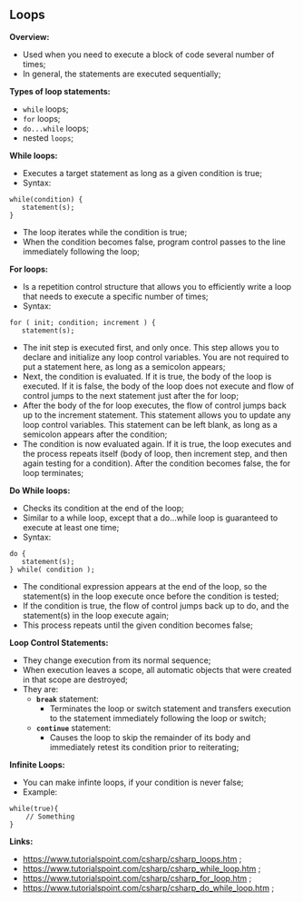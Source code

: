 ## Loops

**Overview:**

- Used when you need to execute a block of code several number of times;
- In general, the statements are executed sequentially;

**Types of loop statements:**

- `while` loops;
- `for` loops;
- `do...while` loops;
- nested `loops`;

**While loops:**

- Executes a target statement as long as a given condition is true;
- Syntax:

```
while(condition) {
   statement(s);
}
```

- The loop iterates while the condition is true;
- When the condition becomes false, program control passes to the line immediately following the loop;

**For loops:**

- Is a repetition control structure that allows you to efficiently write a loop that needs to execute a specific number of times;
- Syntax:

```
for ( init; condition; increment ) {
   statement(s);
```

- The init step is executed first, and only once. This step allows you to declare and initialize any loop control variables. You are not required to put a statement here, as long as a semicolon appears;
- Next, the condition is evaluated. If it is true, the body of the loop is executed. If it is false, the body of the loop does not execute and flow of control jumps to the next statement just after the for loop;
- After the body of the for loop executes, the flow of control jumps back up to the increment statement. This statement allows you to update any loop control variables. This statement can be left blank, as long as a semicolon appears after the condition;
- The condition is now evaluated again. If it is true, the loop executes and the process repeats itself (body of loop, then increment step, and then again testing for a condition). After the condition becomes false, the for loop terminates;

**Do While loops:**

- Checks its condition at the end of the loop;
- Similar to a while loop, except that a do...while loop is guaranteed to execute at least one time;
- Syntax:

```
do {
   statement(s);
} while( condition );
```

- The conditional expression appears at the end of the loop, so the statement(s) in the loop execute once before the condition is tested;
- If the condition is true, the flow of control jumps back up to do, and the statement(s) in the loop execute again;
- This process repeats until the given condition becomes false;

**Loop Control Statements:**

- They change execution from its normal sequence;
- When execution leaves a scope, all automatic objects that were created in that scope are destroyed;
- They are:
  - **`break`** statement:
    - Terminates the loop or switch statement and transfers execution to the statement immediately following the loop or switch;
  - **`continue`** statement:
    - Causes the loop to skip the remainder of its body and immediately retest its condition prior to reiterating;

**Infinite Loops:**

- You can make infinte loops, if your condition is never false;
- Example:

```
while(true){
    // Something
}
```

**Links:**

- https://www.tutorialspoint.com/csharp/csharp_loops.htm ;
- https://www.tutorialspoint.com/csharp/csharp_while_loop.htm ;
- https://www.tutorialspoint.com/csharp/csharp_for_loop.htm ;
- https://www.tutorialspoint.com/csharp/csharp_do_while_loop.htm ;
